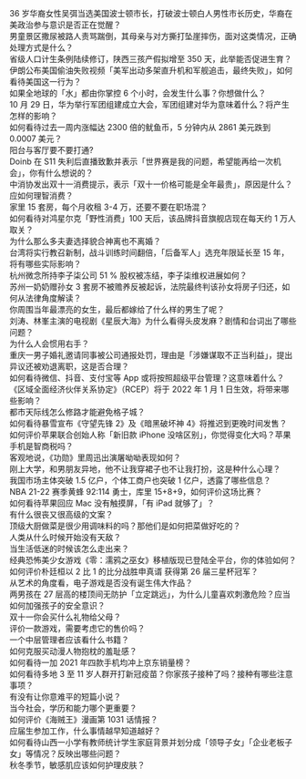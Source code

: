 36 岁华裔女性吴弭当选美国波士顿市长，打破波士顿白人男性市长历史，华裔在美政治参与意识是否正在觉醒？  
男童景区撒尿被路人责骂踹倒，其母亲与对方撕打坠崖摔伤，面对这类情况，正确处理方式是什么？  
省级人口计生条例陆续修订，陕西三孩产假拟增至 350 天，此举能否促进生育？  
伊朗公布美国偷油失败视频「美军出动多架直升机和军舰追击，最终失败」，如何看待美国这一行为？  
如果全地球的「水」都由你掌控 6 个小时，会发生什么事？你想做什么？  
10 月 29 日，华为举行军团组建成立大会，军团组建对华为意味着什么？将产生怎样的影响？  
如何看待过去一周内涨幅达 2300 倍的鱿鱼币，5 分钟内从 2861 美元跌到 0.0007 美元？  
阳台与客厅要不要打通?  
Doinb 在 S11 失利后直播致歉并表示「世界赛是我的问题，希望能再给一次机会」，你有什么想说的？  
中消协发出双十一消费提示，表示「双十一价格可能是全年最贵」，原因是什么？应如何理智消费？  
家里 15 套房，每个月收租 3-4 万，还要不要在职场混？  
如何看待对鸿星尔克「野性消费」100 天后，该品牌抖音旗舰店现在每天约 1 万人取关？  
为什么那么多夫妻选择貌合神离也不离婚？  
台湾将实行教召新制，战斗训练时间翻倍，「后备军人」选充年限延长至 15 年，将有哪些实际影响？  
杭州微念所持李子柒公司 51 % 股权被冻结，李子柒维权进展如何？  
苏州一奶奶赠孙女 3 套房不被赡养反被起诉，法院最终判该孙女将房子归还，如何从法律角度解读？  
你周围当年最漂亮的女生，最后都嫁给了什么样的男生了呢？  
刘涛、林峯主演的电视剧《星辰大海》为什么看得头皮发麻？剧情和台词出了哪些问题？  
为什么人会惯用右手？  
重庆一男子婚礼邀请同事被公司通报处罚，理由是「涉嫌谋取不正当利益」，提出异议还被劝退离职，这是否合理？  
如何看待微信、抖音、支付宝等 App 或将按照超级平台管理？这意味着什么？  
《区域全面经济伙伴关系协定》（RCEP）将于 2022 年 1 月 1 日生效，将带来哪些影响？  
都市天际线怎么修路才能避免格子城？  
如何看待暴雪宣布《守望先锋 2》及《暗黑破坏神 4》将推迟到更晚时间发售？  
如何评价苹果联合创始人称「新旧款 iPhone 没啥区别」，你觉得变化大吗？苹果手机是智商税吗？  
客观地说，《功勋》里周迅出演屠呦呦表现如何？  
刚上大学，和男朋友异地，他不让我穿裙子也不让我打扮，这是种什么心理？  
我国市场主体突破 1.5 亿户，个体工商户也突破 1 亿户，透露了哪些信息？  
NBA 21-22 赛季黄蜂 92:114 勇士，库里 15+8+9，如何评价这场比赛？  
如何看待苹果回应 Mac 没有触摸屏，「有 iPad 就够了」？  
有什么很丧又很高级的文案？  
顶级大厨做菜是很少用调味料的吗？那他们是如何把菜做好吃的？  
人类从什么时候开始没有天敌？  
当生活低迷的时候该怎么走出来？  
经典恐怖美少女游戏《零：濡鸦之巫女》移植版现已登陆全平台，你的体验如何？  
如何评价朴廷桓以 2 比 1 的比分战胜申真谞 获得第 26 届三星杯冠军？  
从艺术的角度看，电子游戏是否没有诞生伟大作品？  
两男孩在 27 层高的楼顶间无防护「立定跳远」，为什么儿童喜欢刺激危险？应当如何加强孩子的安全意识？  
双十一你会买什么礼物给父母？  
评价一款游戏，需要考虑它的售价吗？  
一个中层管理者应该看什么书籍？  
如何克服买动漫人物抱枕的羞耻感？  
如何看待一加 2021 年四款手机均冲上京东销量榜？  
如何看待多地 3 至 11 岁人群开打新冠疫苗？你家孩子接种了吗？接种有哪些注意事项？  
有没有让你意难平的短篇小说？  
当今社会，学历和能力哪个更重要？  
如何评价《海贼王》漫画第 1031 话情报？  
应届生参加工作，什么事情越早知道越好？  
如何看待山西一小学有教师统计学生家庭背景并划分成「领导子女」「企业老板子女」等情况？反映出哪些问题？  
秋冬季节，敏感肌应该如何护理皮肤？  
